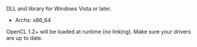 DLL and library for Windows Vista or later.
- Archs: x86_64

OpenCL 1.2+ will be loaded at runtime (no linking). Make sure your drivers are up to date.
